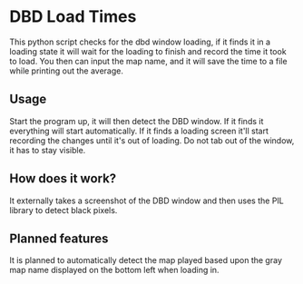 DBD Load Times
==============

This python script checks for the dbd window loading, if it finds it in a 
loading state it will wait for the loading to finish and record the time
it took to load.
You then can input the map name, and it will save the time to a file while
printing out the average.

Usage
--------
Start the program up, it will then detect the DBD window.
If it finds it everything will start automatically.
If it finds a loading screen it'll start recording the changes until it's out of loading.
Do not tab out of the window, it has to stay visible.

How does it work?
----------------

It externally takes a screenshot of the DBD window and then uses the PIL library to
detect black pixels.

Planned features
----------------
It is planned to automatically detect the map played based upon the 
gray map name displayed on the bottom left when loading in.